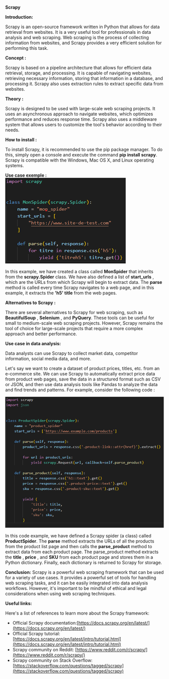 **Scrapy**

**Introduction:**

Scrapy is an open-source framework written in Python that allows for data retrieval from websites. It is a very useful tool for professionals in data analysis and web scraping. Web scraping is the process of collecting information from websites, and Scrapy provides a very efficient solution for performing this task.

**Concept :**

Scrapy is based on a pipeline architecture that allows for efficient data retrieval, storage, and processing. It is capable of navigating websites, retrieving necessary information, storing that information in a database, and processing it. Scrapy also uses extraction rules to extract specific data from websites.

**Theory :**

Scrapy is designed to be used with large-scale web scraping projects. It uses an asynchronous approach to navigate websites, which optimizes performance and reduces response time. Scrapy also uses a middleware system that allows users to customize the tool's behavior according to their needs.

**How to install :**

To install Scrapy, it is recommended to use the pip package manager. To do this, simply open a console and execute the command **pip install scrapy**. Scrapy is compatible with the Windows, Mac OS X, and Linux operating systems.

**Use case exemple :**
 ![simple use case exemple](img/scrapy_exemple.png)

In this example, we have created a class called **MonSpider** that inherits from the **scrapy.Spider** class. We have also defined a list of **start\_urls** , which are the URLs from which Scrapy will begin to extract data. The **parse** method is called every time Scrapy navigates to a web page, and in this example, it extracts the **'h5' title** from the web pages.

**Alternatives to Scrapy :**

There are several alternatives to Scrapy for web scraping, such as **BeautifulSoup** , **Selenium** , and **PyQuery**. These tools can be useful for small to medium-scale web scraping projects. However, Scrapy remains the tool of choice for large-scale projects that require a more complex approach and better performance.

**Use case in data analysis:**

Data analysts can use Scrapy to collect market data, competitor information, social media data, and more.

Let's say we want to create a dataset of product prices, titles, etc. from an e-commerce site. We can use Scrapy to automatically extract price data from product web pages, save the data in a structured format such as CSV or JSON, and then use data analysis tools like Pandas to analyze the data and find trends and patterns. For example, consider the following code :

![data analysys use case exemple](img/data_use_case.png)

In this code example, we have defined a Scrapy spider (a class) called **ProductSpider**. The **parse** method extracts the URLs of all the products from the product list page and then calls the **parse\_product** method to extract data from each product page. The parse\_product method extracts the **title** , **price** , and **SKU** from each product page and stores them in a Python dictionary. Finally, each dictionary is returned to Scrapy for storage.

**Conclusion:**
Scrapy is a powerful web scraping framework that can be used for a variety of use cases. It provides a powerful set of tools for handling web scraping tasks, and it can be easily integrated into data analysis workflows. However, it's important to be mindful of ethical and legal considerations when using web scraping techniques.

**Useful links:**

Here's a list of references to learn more about the Scrapy framework:

- Official Scrapy documentation:[https://docs.scrapy.org/en/latest/](https://docs.scrapy.org/en/latest/)
- Official Scrapy tutorial: [https://docs.scrapy.org/en/latest/intro/tutorial.html](https://docs.scrapy.org/en/latest/intro/tutorial.html)
- Scrapy community on Reddit: [https://www.reddit.com/r/scrapy/](https://www.reddit.com/r/scrapy/)
- Scrapy community on Stack Overflow: [https://stackoverflow.com/questions/tagged/scrapy](https://stackoverflow.com/questions/tagged/scrapy)
